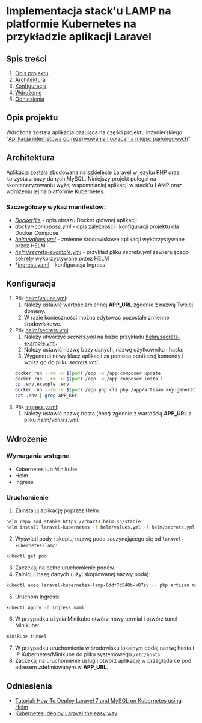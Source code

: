 # Implementacja stack'u LAMP na platformie Kubernetes na przykładzie aplikacji Laravel

## Spis treści
1. [Opis projektu](#Opis-projektu)
2. [Architektura](#Architektura)
3. [Konfiguracja](#Konfiguracja)
4. [Wdrożenie](#Wdrożenie)
5. [Odniesienia](#Odniesienia)

## Opis projektu
Wdrożona została aplikacja bazująca na części projektu inżynierskiego  "[Aplikacja internetowa do rezerwowania i opłacania miejsc parkingowych](https://github.com/MAtt5816/diploma-project-parking-app)".

## Architektura
Aplikacja została zbudowana na szkielecie Laravel w języku PHP oraz korzysta z bazy danych MySQL.
Niniejszy projekt polegał na skonteneryzowaniu wyżej wspomnianiej aplikacji w stack'u LAMP oraz wdrożeniu jej na platformie Kubernetes.

### Szczegółowy wykaz manifestów:
* *[Dockerfile](Dockerfile)* - opis obrazu Docker głównej aplikacji
* *[docker-comopose.yml](docker-comopose.yml)* - opis zależności i konfiguracji projektu dla Docker Compose
* *[helm/values.yml](helm/values.yml)* - zmienne środowiskowe aplikacji wykorzystywane przez HELM
* *[helm/secrets-example.yml](helm/secrets-example.yml)* - przykład pliku *secrets.yml* zawierającego sekrety wykorzystywane przez HELM
* *[ingress.yaml](ingress.yaml) - konfiguracja Ingress

## Konfiguracja
1. Plik [helm/values.yml](helm/values.yml):
	1. Należy ustawić wartość zmiennej **APP_URL** zgodnie z nazwą Twojej domeny.
	2. W razie konieczności można edytować pozostałe zmienne środowiskowe.  
2. Plik [helm/secrets.yml](helm/secrets.yml):
	1. Należy utworzyć *secrets.yml* na bazie przykładu [helm/secrets-example.yml](helm/secrets-example.yml).
	2. Należy ustawić nazwę bazy danych, nazwę użytkownika i hasła.
	3. Wygeneruj nowy klucz aplikacji za pomocą poniższej komendy i wpisz go do pliku *secrets.yml*.
	 ```bash
	 docker run --rm -v $(pwd):/app -w /app composer update
	 docker run --rm -v $(pwd):/app -w /app composer install
	 cp .env.example .env
	 docker run --rm -v $(pwd):/app php:cli php /app/artisan key:generate
	 cat .env | grep APP_KEY
	 ```
3. Plik [ingress.yaml](ingress.yaml):
	 1. Należy ustawić nazwę hosta (*host*) zgodnie z wartością **APP_URL** z pliku *helm/values.yml*.

## Wdrożenie
### Wymagania wstępne
* Kubernetes lub Minikube
* Helm
* Ingress

### Uruchomienie
1. Zainstaluj aplikację poprzez Helm:
```bash
helm repo add stable https://charts.helm.sh/stable
helm install laravel-kubernetes -f helm/values.yml -f helm/secrets.yml stable/lamp
```
2. Wyświetl pody i skopiuj nazwę poda zaczynającego się od `laravel-kubernetes-lamp`:
```bash
kubectl get pod
```
3. Zaczekaj na pełne uruchomienie podów.
4. Zainicjuj bazę danych (użyj skopiowanej nazwy poda):
```bash
kubectl exec laravel-kubernetes-lamp-6ddf7d548b-k87zv -- php artisan migrate --force
```
5. Uruchom Ingress:
```bash
kubectl apply -f ingress.yaml
```
6. W przypadku użycia Minikube otwórz nowy termial i otwórz tunel Minikube:
```bash
minikube tunnel
```
7. W przypadku uruchomienia w środowisku lokalnym dodaj nazwę hosta i IP Kubernetes/Minikube do pliku systemowego `/etc/hosts`.
8. Zaczekaj na uruchomienie usług i otwórz aplikację w przeglądarce pod adresem zdefiniowanym w **APP_URL**.

## Odniesienia
* [Tutorial: How To Deploy Laravel 7 and MySQL on Kubernetes using Helm](https://www.digitalocean.com/community/tutorials/how-to-deploy-laravel-7-and-mysql-on-kubernetes-using-helm)
* [Kubernetes: deploy Laravel the easy way](https://learnk8s.io/blog/kubernetes-deploy-laravel-the-easy-way)
